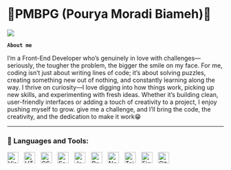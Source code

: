
# 🔹PMBPG (Pourya Moradi Biameh)🔹

<p align="left">
  <!-- Typing SVG by DenverCoder1 - https://github.com/DenverCoder1/readme-typing-svg -->
  <a href="#">
    <img src="https://readme-typing-svg.demolab.com/?lines=Front-End%20developer;&font=Fira%20Code&width=500&height=45&color=7ABF0B&vCenter=true&pause=1000&size=24" /></a>
</p>

**`About me`** 

I’m a Front-End Developer who’s genuinely in love with challenges—seriously, the tougher the problem, the bigger the smile on my face. For me, coding isn’t just about writing lines of code; it’s about solving puzzles, creating something new out of nothing, and constantly learning along the way.
I thrive on curiosity—I love digging into how things work, picking up new skills, and experimenting with fresh ideas. Whether it’s building clean, user-friendly interfaces or adding a touch of creativity to a project, I enjoy pushing myself to grow.
give me a challenge, and I’ll bring the code, the creativity, and the dedication to make it work😁


<hr>

### 🧰 Languages and Tools:


<img align="left" alt="Visual Studio Code" width="26px" src="https://cdn.jsdelivr.net/gh/devicons/devicon/icons/vscode/vscode-original.svg" style="padding-right:10px;" />
<img align="left" alt="HTML5" width="26px" src="https://cdn.jsdelivr.net/gh/devicons/devicon/icons/html5/html5-original.svg" style="padding-right:10px;" />
<img align="left" alt="CSS3" width="26px" src="https://cdn.jsdelivr.net/gh/devicons/devicon/icons/css3/css3-original.svg" style="padding-right:10px;" />
<img align="left" alt="Sass" width="26px" src="https://cdn.jsdelivr.net/gh/devicons/devicon/icons/sass/sass-original.svg" style="padding-right:10px;" />
<img align="left" alt="JavaScript" width="26px" src="https://cdn.jsdelivr.net/gh/devicons/devicon/icons/javascript/javascript-original.svg" style="padding-right:10px;" />
<img align="left" alt="React" width="26px" src="https://cdn.jsdelivr.net/gh/devicons/devicon/icons/react/react-original.svg" style="padding-right:10px;" />
<img align="left" alt="Next" width="26px" src="https://cdn.jsdelivr.net/gh/devicons/devicon@latest/icons/nextjs/nextjs-original.svg" style="padding-right:10px;" />
<img align="left" alt="Tailwind" width="26px" src="https://cdn.jsdelivr.net/gh/devicons/devicon@latest/icons/tailwindcss/tailwindcss-original.svg" style="padding-right:10px;" />
<img align="left" alt="Figma" width="26px"  src="https://cdn.jsdelivr.net/gh/devicons/devicon@latest/icons/figma/figma-original.svg" style="padding-right:10px;" />
<img align="left" alt="Git" width="26px" src="https://cdn.jsdelivr.net/gh/devicons/devicon@latest/icons/git/git-original.svg" style="padding-right:10px;" />



          


